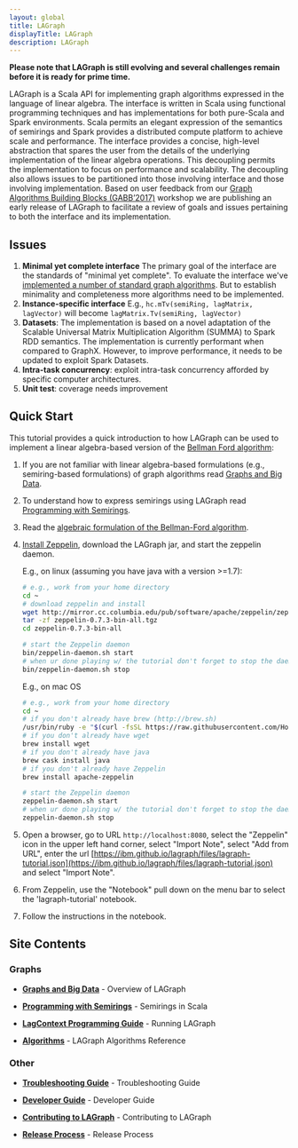 ```yaml
---
layout: global
title: LAGraph
displayTitle: LAGraph
description: LAGraph
---
```

<!--
{% comment %}
License ...
{% endcomment %}
-->

__Please note that LAGraph is still evolving and several challenges
remain before it is ready for prime time.__

LAGraph is a Scala API for implementing graph algorithms expressed in
the language of linear algebra.  The interface is written in Scala
using functional programming techniques and has implementations for
both pure-Scala and Spark environments.  Scala permits an elegant
expression of the semantics of semirings and Spark provides a
distributed compute platform to achieve scale and performance.  The
interface provides a concise, high-level abstraction that spares the
user from the details of the underlying implementation of the linear
algebra operations.  This decoupling permits the implementation to
focus on performance and scalability.  The decoupling also allows
issues to be partitioned into those involving interface and those
involving implementation.  Based on user feedback from our [Graph
Algorithms Building Blocks
(GABB’2017)](http://graphanalysis.org/workshop2017.html) workshop we
are publishing an early release of LAGraph to facilitate a review of
goals and issues pertaining to both the interface and its
implementation.

## Issues

1. **Minimal yet complete interface** The primary goal of the interface are the standards of "minimal yet
complete".  To evaluate the interface we've [implemented a number of
standard graph algorithms](algorithms-reference.md). But to establish
minimality and completeness more algorithms need to be implemented.
1. **Instance-specific interface** E.g., `hc.mTv(semiRing, lagMatrix, lagVector)` will become `lagMatrix.Tv(semiRing, lagVector)`
1. **Datasets**: The implementation is based on a novel adaptation of
the Scalable Universal Matrix Multiplication Algorithm (SUMMA) to
Spark RDD semantics. The implementation is currently performant when
compared to GraphX.  However, to improve performance, it needs to be
updated to exploit Spark Datasets.
1. **Intra-task concurrency**: exploit intra-task concurrency afforded by specific computer architectures.
1. **Unit test**: coverage needs improvement


## Quick Start

This tutorial provides a quick introduction to how LAGraph can be used
to implement a linear algebra-based version of the
[Bellman Ford algorithm](https://en.wikipedia.org/wiki/Bellman%E2%80%93Ford_algorithm):

1. If you are not familiar with linear algebra-based formulations
   (e.g., semiring-based formulations) of graph algorithms read
   [Graphs and Big Data](graphs-overview).

1. To understand how to express semirings using LAGraph read
   [Programming with Semirings](programming-with-semirings).

1. Read the [algebraic formulation of the Bellman-Ford algorithm](algorithms-bellmanford).

1. [Install Zeppelin](http://zeppelin.apache.org/docs/0.7.3/install/install.html#quick-start),
   download the LAGraph jar, and start the zeppelin daemon.

   E.g., on linux (assuming you have java with a version >=1.7):

   ```bash
   # e.g., work from your home directory
   cd ~
   # download zeppelin and install
   wget http://mirror.cc.columbia.edu/pub/software/apache/zeppelin/zeppelin-0.7.3/zeppelin-0.7.3-bin-all.tgz
   tar -zf zeppelin-0.7.3-bin-all.tgz
   cd zeppelin-0.7.3-bin-all

   # start the Zeppelin daemon
   bin/zeppelin-daemon.sh start
   # when ur done playing w/ the tutorial don't forget to stop the daemon
   bin/zeppelin-daemon.sh stop
   ```

   E.g., on mac OS

   ```bash
   # e.g., work from your home directory
   cd ~
   # if you don't already have brew (http://brew.sh)
   /usr/bin/ruby -e "$(curl -fsSL https://raw.githubusercontent.com/Homebrew/install/master/install)"
   # if you don't already have wget
   brew install wget
   # if you don't already have java
   brew cask install java
   # if you don't already have Zeppelin
   brew install apache-zeppelin

   # start the Zeppelin daemon
   zeppelin-daemon.sh start
   # when ur done playing w/ the tutorial don't forget to stop the daemon
   zeppelin-daemon.sh stop
   ```

1. Open a browser, go to URL `http://localhost:8080`, select the
   "Zeppelin" icon in the upper left hand corner, select "Import
   Note", select "Add from URL", enter the url [https://ibm.github.io/lagraph/files/lagraph-tutorial.json](https://ibm.github.io/lagraph/files/lagraph-tutorial.json) and select "Import Note".

1. From Zeppelin, use the "Notebook" pull down on the menu bar to select the
   'lagraph-tutorial' notebook.

1. Follow the instructions in the notebook.

## Site Contents

### Graphs

* [**Graphs and Big Data**](graphs-overview) - Overview of LAGraph

* [**Programming with Semirings**](programming-with-semirings) - Semirings in Scala

* [**LagContext Programming Guide**](spark-lagcontext-programming-guide) - Running LAGraph

* [**Algorithms**](spark-lagcontext-programming-guide) - LAGraph Algorithms Reference

### Other

* [**Troubleshooting Guide**](troubleshooting-guide) - Troubleshooting Guide

* [**Developer Guide**](lagraph-dev-guide) - Developer Guide

* [**Contributing to LAGraph**](contributing-to-lagraph) - Contributing to LAGraph

* [**Release Process**](release-process) - Release Process

